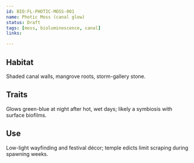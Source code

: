 ```yaml
---
id: BIO:FL-PHOTIC-MOSS-001
name: Photic Moss (canal glow)
status: Draft
tags: [moss, bioluminescence, canal]
links:

---
```


## Habitat
Shaded canal walls, mangrove roots, storm-gallery stone.

## Traits
Glows green-blue at night after hot, wet days; likely a symbiosis with surface biofilms.

## Use
Low-light wayfinding and festival décor; temple edicts limit scraping during spawning weeks.
